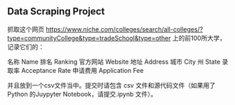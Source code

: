 ## Data Scraping Project

抓取这个网页 https://www.niche.com/colleges/search/all-colleges/?type=communityCollege&type=tradeSchool&type=other 上的前100所大学，记录它们的：

名称 Name
排名 Ranking
官方网站 Website
地址 Address
城市 City
州 State
录取率 Acceptance Rate
申请费用 Application Fee

并且放到一个csv文件当中。提交时请包含 csv 文件和源代码文件（如果用了 Python 的Juypyter Notebook，请提交.ipynb 文件）。